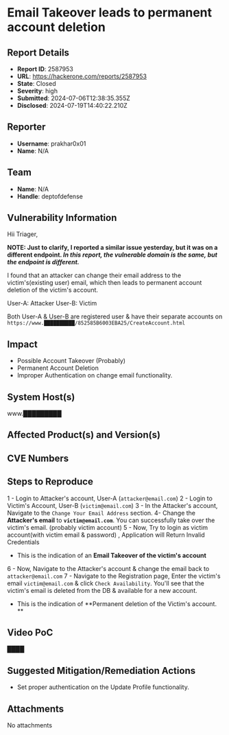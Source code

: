 # Email Takeover leads to permanent account deletion

## Report Details
- **Report ID**: 2587953
- **URL**: https://hackerone.com/reports/2587953
- **State**: Closed
- **Severity**: high
- **Submitted**: 2024-07-06T12:38:35.355Z
- **Disclosed**: 2024-07-19T14:40:22.210Z

## Reporter
- **Username**: prakhar0x01
- **Name**: N/A

## Team
- **Name**: N/A
- **Handle**: deptofdefense

## Vulnerability Information
Hii Triager,

**NOTE: Just to clarify, I reported a similar issue yesterday, but it was on a different endpoint. _In this report, the vulnerable domain is the same, but the endpoint is different._**

I found that an attacker can change their email address to the victim's(existing user) email, which then leads to permanent account deletion of the victim's account.

User-A: Attacker
User-B: Victim

Both User-A & User-B are registered user & have their separate accounts on `https://www.██████████/852585B6003EBA25/CreateAccount.html`

## Impact

- Possible Account Takeover (Probably)
- Permanent Account Deletion
- Improper Authentication on change email functionality.

## System Host(s)
www.█████████

## Affected Product(s) and Version(s)


## CVE Numbers


## Steps to Reproduce
1 - Login to Attacker's account, User-A (`attacker@email.com`)
2 - Login to Victim's Account, User-B (`victim@email.com`)
3 - In the Attacker's account, Navigate to the `Change Your Email Address` section.
4- Change the **Attacker's email** to **`victim@email.com`**. You can successfully take over the victim's email. (probably victim account)
5 - Now, Try to login as victim account(with victim email & password) , Application will Return Invalid Credentials

 - This is the indication of an **Email Takeover of the victim's account**

6 - Now, Navigate to the Attacker's account & change the email back to `attacker@email.com`
7 - Navigate to the Registration page, Enter the victim's email `victim@email.com` & click `Check Availability`. You'll see that the victim's email is deleted from the DB & available for a new account.

- This is the indication of **Permanent deletion of the Victim's account. **

## Video PoC

████

## Suggested Mitigation/Remediation Actions
- Set proper authentication on the Update Profile functionality.



## Attachments
No attachments
